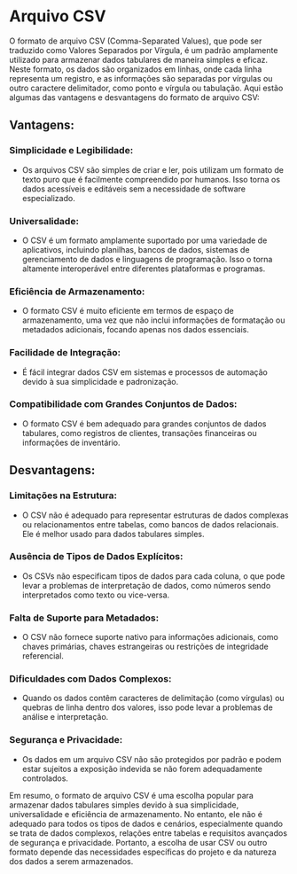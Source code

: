 # Arquivo CSV

O formato de arquivo CSV (Comma-Separated Values), que pode ser traduzido como Valores Separados por Vírgula, é um padrão amplamente utilizado para armazenar dados tabulares de maneira simples e eficaz. Neste formato, os dados são organizados em linhas, onde cada linha representa um registro, e as informações são separadas por vírgulas ou outro caractere delimitador, como ponto e vírgula ou tabulação. Aqui estão algumas das vantagens e desvantagens do formato de arquivo CSV:

## Vantagens:

### Simplicidade e Legibilidade: 
  - Os arquivos CSV são simples de criar e ler, pois utilizam um formato de texto puro que é facilmente compreendido por humanos. Isso torna os dados acessíveis
e editáveis sem a necessidade de software especializado.

### Universalidade: 
  - O CSV é um formato amplamente suportado por uma variedade de aplicativos, incluindo planilhas, bancos de dados, sistemas de gerenciamento de dados e
linguagens de programação. Isso o torna altamente interoperável entre diferentes plataformas e programas.

### Eficiência de Armazenamento: 
  - O formato CSV é muito eficiente em termos de espaço de armazenamento, uma vez que não inclui informações de formatação ou metadados adicionais,
focando apenas nos dados essenciais.

### Facilidade de Integração: 
  - É fácil integrar dados CSV em sistemas e processos de automação devido à sua simplicidade e padronização.

### Compatibilidade com Grandes Conjuntos de Dados: 
  - O formato CSV é bem adequado para grandes conjuntos de dados tabulares, como registros de clientes, transações financeiras ou informações de inventário.

## Desvantagens:

### Limitações na Estrutura: 
  - O CSV não é adequado para representar estruturas de dados complexas ou relacionamentos entre tabelas, como bancos de dados relacionais. Ele é melhor usado para dados tabulares simples.

### Ausência de Tipos de Dados Explícitos: 
  - Os CSVs não especificam tipos de dados para cada coluna, o que pode levar a problemas de interpretação de dados, como números sendo interpretados como texto ou vice-versa.

### Falta de Suporte para Metadados: 
  - O CSV não fornece suporte nativo para informações adicionais, como chaves primárias, chaves estrangeiras ou restrições de integridade referencial.

### Dificuldades com Dados Complexos: 
  - Quando os dados contêm caracteres de delimitação (como vírgulas) ou quebras de linha dentro dos valores, isso pode levar a problemas de análise e interpretação.

### Segurança e Privacidade: 
  - Os dados em um arquivo CSV não são protegidos por padrão e podem estar sujeitos a exposição indevida se não forem adequadamente controlados.

Em resumo, o formato de arquivo CSV é uma escolha popular para armazenar dados tabulares simples devido à sua simplicidade, universalidade e eficiência de armazenamento. No entanto, ele não é adequado para todos os tipos de dados e cenários, especialmente quando se trata de dados complexos, relações entre tabelas e requisitos avançados de segurança e privacidade. Portanto, a escolha de usar CSV ou outro formato depende das necessidades específicas do projeto e da natureza dos dados a serem armazenados.
